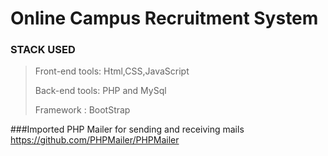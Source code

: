 # Online Campus Recruitment System



### STACK USED ###

>Front-end tools: Html,CSS,JavaScript
>
>Back-end tools: PHP and MySql
>
>Framework  : BootStrap

###Imported PHP Mailer for sending and receiving mails
https://github.com/PHPMailer/PHPMailer
